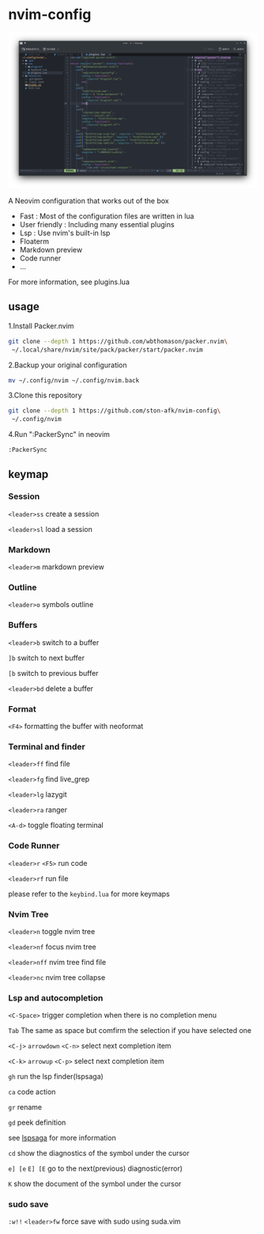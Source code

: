 # nvim-config

![screenshot](resources/Screenshot_20221125_115248.png)

A Neovim configuration that works out of the box

- Fast :
Most of the configuration files are written in lua
- User friendly : Including many essential plugins
- Lsp : Use nvim's built-in lsp
- Floaterm
- Markdown preview
- Code runner
- ...

For more information, see plugins.lua

## usage

1.Install Packer.nvim

```sh
git clone --depth 1 https://github.com/wbthomason/packer.nvim\
 ~/.local/share/nvim/site/pack/packer/start/packer.nvim
```

2.Backup your original configuration

```sh
mv ~/.config/nvim ~/.config/nvim.back 
```

3.Clone this repository

```sh
git clone --depth 1 https://github.com/ston-afk/nvim-config\
 ~/.config/nvim
```

4.Run ":PackerSync" in neovim

```vim
:PackerSync
```

## keymap

### Session

`<leader>ss` create a session

`<leader>sl` load a session

### Markdown

`<leader>m` markdown preview

### Outline

`<leader>o` symbols outline

### Buffers

`<leader>b` switch to a buffer

`]b` switch to next buffer

`[b` switch to previous buffer

`<leader>bd` delete a buffer

### Format

`<F4>` formatting the buffer with neoformat

### Terminal and finder

`<leader>ff` find file

`<leader>fg` find live_grep

`<leader>lg` lazygit

`<leader>ra` ranger

`<A-d>` toggle floating terminal

### Code Runner

`<leader>r` `<F5>` run code

`<leader>rf` run file

please refer to the `keybind.lua` for more keymaps

### Nvim Tree

`<leader>n` toggle nvim tree

`<leader>nf` focus nvim tree

`<leader>nff` nvim tree find file

`<leader>nc` nvim tree collapse

### Lsp and autocompletion

`<C-Space>` trigger completion when there is no completion menu

`Tab` The same as space but comfirm the selection if you have selected one

`<C-j>` `arrowdown` `<C-n>` select next completion item

`<C-k>` `arrowup` `<C-p>` select next completion item

`gh` run the lsp finder(lspsaga)

`ca` code action

`gr` rename

`gd` peek definition

see [lspsaga][lspsaga_configuration] for more information

`cd` show the diagnostics of the symbol under the cursor

`e] [e`  `E] [E` go to the next(previous) diagnostic(error)

`K` show the document of the symbol under the cursor

### sudo save

`:w!!` `<leader>fw` force save with sudo using suda.vim

[lspsaga_configuration]: https://github.com/glepnir/lspsaga.nvim#configuration
